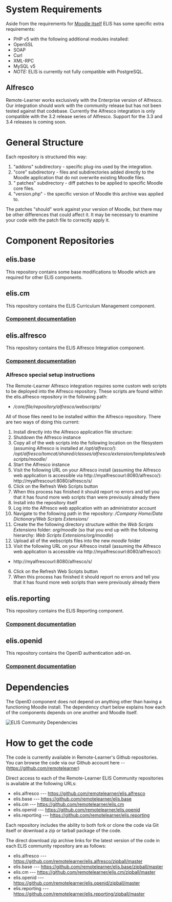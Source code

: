 
System Requirements
===================

Aside from the requirements for [Moodle itself](http://docs.moodle.org/20/en/Environment#Moodle_version_1.9) ELIS has some specific extra requirements:

* PHP v5 with the following additional modules installed:
 * OpenSSL
 * SOAP
 * Curl
 * XML-RPC
* MySQL v5
 * *NOTE:* ELIS is currently not fully compatible with PostgreSQL.

Alfresco
--------

Remote-Learner works exclusively with the Enterprise version of Alfresco. Our integration should work with the community release but has not been tested against that codebase. Currently the Alfresco integration is only compatible with the 3.2 release series of Alfresco. Support for the 3.3 and 3.4 releases is coming soon.

General Structure
=================

Each repository is structured this way:

1. "addons" subdirectory - specific plug-ins used by the integration.
2. "core" subdirectory - files and subdirectories added directly to the Moodle application that do not  overwrite existing Moodle files.
3. " patches" subdirectory - diff patches to be applied to specific Moodle core files.
4. "version.php" - the specific version of Moodle this archive was applied to.

The patches "should" work against your version of Moodle, but there may be other differences that could affect it. It may be necessary to examine your code with the patch file to correctly apply it.

Component Repositories
======================

elis.base
---------

This repository contains some base modifications to Moodle which are required for other ELIS components.

elis.cm
-------

This repository contains the ELIS Curriculum Management component.

### [Component documentation](http://rlcommunity.remote-learner.net/mod/book/view.php?id=1)

elis.alfresco
-------------

This repository contains the ELIS Alfresco Integration component.

### [Component documentation](http://rlcommunity.remote-learner.net/mod/book/view.php?id=17)

### Alfresco special setup instructions

The Remote-Learner Alfresco integration requires some custom web scripts to be deployed into the Alfresco repository. These scripts are found within the elis.alfresco repository in the following path:

* */core/file/repository/alfresco/webscripts/*

All of those files need to be installed within the Alfresco repository. There are two ways of doing this current:

1. Install directly into the Alfresco application file structure:
 1. Shutdown the Alfresco instance
 2. Copy all of the web scripts into the following location on the filesystem (assuming Alfresco is installed at _/opt/alfresco/_): _/opt/alfresco/tomcat/shared/classes/alfresco/extension/templates/webscripts/moodle/_
 3. Start the Alfresco instance
 4. Visit the following URL on your Alfresco install (assuming the Alfresco web application is accessible via http://myalfrescourl:8080/alfresco/): http://myalfrescourl:8080/alfresco/s/
 5. Click on the Refresh Web Scripts button
 6. When this process has finished it should report no errors and tell you that it has found more web scripts than were previously already there
2. Install into the repository itself
 1. Log into the Alfresco web application with an administrator account
 2. Navigate to the following path in the repository: _/Company Home/Data Dictionary/Web Scripts Extensions/_
 3. Create the the following directory structure within the *Web Scripts Extensions* folder: _org/moodle_ (so that you end up with the following hierarchy: _Web Scripts Extensions/org/moodle_)
 4. Upload all of the webscripts files into the new *moodle* folder
 5. Visit the following URL on your Alfresco install (assuming the Alfresco web application is accessible via http://myalfrescourl:8080/alfresco/):
  * http://myalfrescourl:8080/alfresco/s/
 6. Click on the Refresh Web Scripts button
 7. When this process has finished it should report no errors and tell you that it has found more web scripts than were previously already there


elis.reporting
--------------

This repository contains the ELIS Reporting component.

### [Component documentation](http://rlcommunity.remote-learner.net/mod/book/view.php?id=1&chapterid=32)

elis.openid
-----------

This repository contains the OpenID authentication add-on.

### [Component documentation](http://rlcommunity.remote-learner.net/mod/book/view.php?id=26)

Dependencies
============

The OpenID component does not depend on anything other than having a functioning Moodle install. The dependency chart below explains how each of the components depends on one another and Moodle itself.

![ELIS Community Dependencies](https://github.com/remotelearner/elis.cm/raw/master/elis_community_dependencies.png)


How to get the code
===================

The code is currently available in Remote-Learner's Github repositories. You can browse the code via our Github account here -- (https://github.com/remotelearner)

Direct access to each of the Remote-Learner ELIS Community repositories is available at the following URLs:

* elis.alfresco --- https://github.com/remotelearner/elis.alfresco
* elis.base --- https://github.com/remotelearner/elis.base
* elis.cm --- https://github.com/remotelearner/elis.cm
* elis.openid --- https://github.com/remotelearner/elis.openid
* elis.reporting --- https://github.com/remotelearner/elis.reporting

Each repository includes the ability to both fork or clone the code via Git itself or download a zip or tarball package of the code.

The direct download zip archive links for the latest version of the code in each ELIS community repository are as follows:

* elis.alfresco --- https://github.com/remotelearner/elis.alfresco/zipball/master
* elis.base --- https://github.com/remotelearner/elis.base/zipball/master
* elis.cm --- https://github.com/remotelearner/elis.cm/zipball/master
* elis.openid --- https://github.com/remotelearner/elis.openid/zipball/master
* elis.reporting --- https://github.com/remotelearner/elis.reporting/zipball/master

